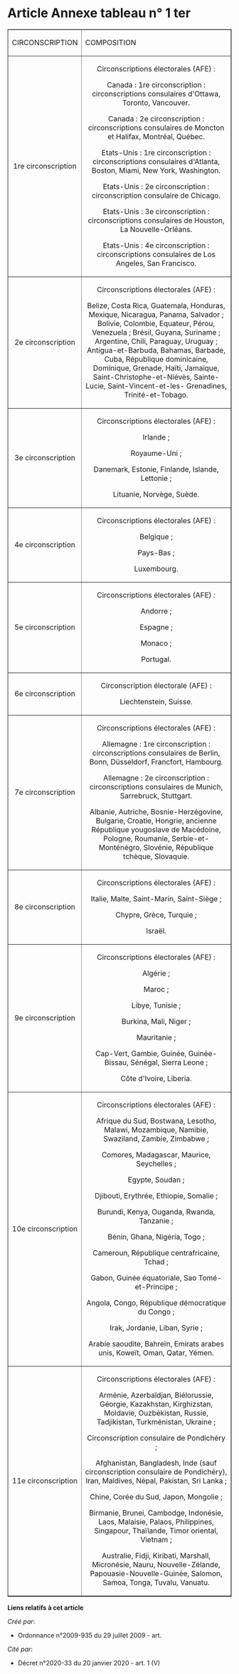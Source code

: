 # Article Annexe tableau n° 1 ter

<table border="1">
  <tbody>
    <tr>
      <td>

CIRCONSCRIPTION 

</td>
      <td>

COMPOSITION 

</td>
    </tr>
    <tr>
      <td align="center">

1re circonscription 

</td>
      <td align="center">

Circonscriptions électorales (AFE) : 

Canada : 1re circonscription : circonscriptions consulaires d'Ottawa, Toronto, Vancouver. 

Canada : 2e circonscription : circonscriptions consulaires de Moncton et Halifax, Montréal, Québec. 

Etats-Unis : 1re circonscription : circonscriptions consulaires d'Atlanta, Boston, Miami, New York, Washington. 

Etats-Unis : 2e circonscription : circonscription consulaire de Chicago. 

Etats-Unis : 3e circonscription : circonscriptions consulaires de Houston, La Nouvelle-Orléans. 

Etats-Unis : 4e circonscription : circonscriptions consulaires de Los Angeles, San Francisco. 

</td>
    </tr>
    <tr>
      <td align="center">

2e circonscription 

</td>
      <td align="center">

Circonscriptions électorales (AFE) : 

Belize, Costa Rica, Guatemala, Honduras, Mexique, Nicaragua, Panama, Salvador ; Bolivie, Colombie, Equateur, Pérou,
Venezuela ; Brésil, Guyana, Suriname ; Argentine, Chili, Paraguay, Uruguay ; Antigua-et-Barbuda, Bahamas, Barbade, Cuba,
République dominicaine, Dominique, Grenade, Haïti, Jamaïque, Saint-Christophe-et-Niévès, Sainte-Lucie, Saint-Vincent-et-les-
Grenadines, Trinité-et-Tobago. 

</td>
    </tr>
    <tr>
      <td align="center">

3e circonscription 

</td>
      <td align="center">

Circonscriptions électorales (AFE) : 

Irlande ; 

Royaume-Uni ; 

Danemark, Estonie, Finlande, Islande, Lettonie ; 

Lituanie, Norvège, Suède. 

</td>
    </tr>
    <tr>
      <td align="center">

4e circonscription 

</td>
      <td align="center">

Circonscriptions électorales (AFE) : 

Belgique ; 

Pays-Bas ; 

Luxembourg. 

</td>
    </tr>
    <tr>
      <td align="center">

5e circonscription 

</td>
      <td align="center">

Circonscriptions électorales (AFE) : 

Andorre ; 

Espagne ; 

Monaco ; 

Portugal. 

</td>
    </tr>
    <tr>
      <td align="center">

6e circonscription 

</td>
      <td align="center">

Circonscription électorale (AFE) : 

Liechtenstein, Suisse. 

</td>
    </tr>
    <tr>
      <td align="center">

7e circonscription 

</td>
      <td align="center">

Circonscriptions électorales (AFE) : 

Allemagne : 1re circonscription : circonscriptions consulaires de Berlin, Bonn, Düsseldorf, Francfort, Hambourg. 

Allemagne : 2e circonscription : circonscriptions consulaires de Munich, Sarrebruck, Stuttgart. 

Albanie, Autriche, Bosnie-Herzégovine, Bulgarie, Croatie, Hongrie, ancienne République yougoslave de Macédoine, Pologne,
Roumanie, Serbie-et-Monténégro, Slovénie, République tchèque, Slovaquie. 

</td>
    </tr>
    <tr>
      <td align="center">

8e circonscription 

</td>
      <td align="center">

Circonscriptions électorales (AFE) : 

Italie, Malte, Saint-Marin, Saint-Siège ; 

Chypre, Grèce, Turquie ; 

Israël. 

</td>
    </tr>
    <tr>
      <td align="center">

9e circonscription 

</td>
      <td align="center">

Circonscriptions électorales (AFE) : 

Algérie ; 

Maroc ; 

Libye, Tunisie ; 

Burkina, Mali, Niger ; 

Mauritanie ; 

Cap-Vert, Gambie, Guinée, Guinée-Bissau, Sénégal, Sierra Leone ; 

Côte d'Ivoire, Liberia. 

</td>
    </tr>
    <tr>
      <td align="center">

10e circonscription 

</td>
      <td align="center">

Circonscriptions électorales (AFE) : 

Afrique du Sud, Bostwana, Lesotho, Malawi, Mozambique, Namibie, Swaziland, Zambie, Zimbabwe ; 

Comores, Madagascar, Maurice, Seychelles ; 

Egypte, Soudan ; 

Djibouti, Erythrée, Ethiopie, Somalie ; 

Burundi, Kenya, Ouganda, Rwanda, Tanzanie ; 

Bénin, Ghana, Nigéria, Togo ; 

Cameroun, République centrafricaine, Tchad ; 

Gabon, Guinée équatoriale, Sao Tomé-et-Principe ; 

Angola, Congo, République démocratique du Congo ; 

Irak, Jordanie, Liban, Syrie ; 

Arabie saoudite, Bahreïn, Emirats arabes unis, Koweït, Oman, Qatar, Yémen. 

</td>
    </tr>
    <tr>
      <td align="center">

11e circonscription 

</td>
      <td align="center">

Circonscriptions électorales (AFE) : 

Arménie, Azerbaïdjan, Biélorussie, Géorgie, Kazakhstan, Kirghizstan, Moldavie, Ouzbékistan, Russie, Tadjikistan,
Turkménistan, Ukraine ; 

Circonscription consulaire de Pondichéry ; 

Afghanistan, Bangladesh, Inde (sauf circonscription consulaire de Pondichéry), Iran, Maldives, Népal, Pakistan, Sri Lanka ; 

Chine, Corée du Sud, Japon, Mongolie ; 

Birmanie, Brunei, Cambodge, Indonésie, Laos, Malaisie, Palaos, Philippines, Singapour, Thaïlande, Timor oriental, Vietnam ; 

Australie, Fidji, Kiribati, Marshall, Micronésie, Nauru, Nouvelle-Zélande, Papouasie-Nouvelle-Guinée, Salomon, Samoa, Tonga,
Tuvalu, Vanuatu.

</td>
    </tr>
  </tbody>
</table>

**Liens relatifs à cet article**

_Créé par_:

  - Ordonnance n°2009-935 du 29 juillet 2009 - art.

_Cité par_:

  - Décret n°2020-33 du 20 janvier 2020 - art. 1 (V)
